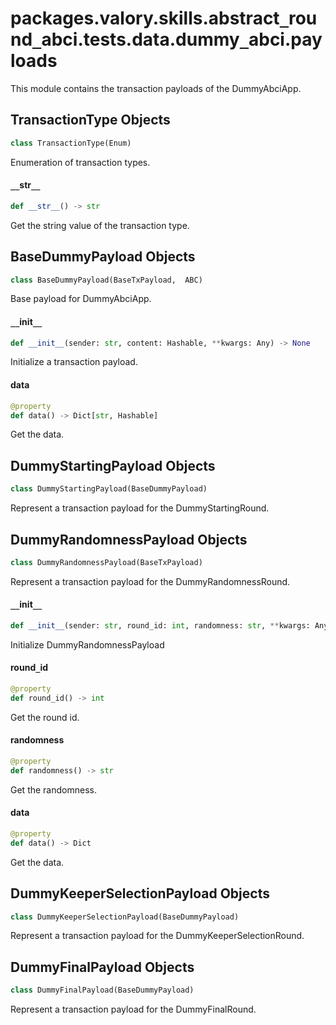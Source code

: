 <a id="packages.valory.skills.abstract_round_abci.tests.data.dummy_abci.payloads"></a>

# packages.valory.skills.abstract`_`round`_`abci.tests.data.dummy`_`abci.payloads

This module contains the transaction payloads of the DummyAbciApp.

<a id="packages.valory.skills.abstract_round_abci.tests.data.dummy_abci.payloads.TransactionType"></a>

## TransactionType Objects

```python
class TransactionType(Enum)
```

Enumeration of transaction types.

<a id="packages.valory.skills.abstract_round_abci.tests.data.dummy_abci.payloads.TransactionType.__str__"></a>

#### `__`str`__`

```python
def __str__() -> str
```

Get the string value of the transaction type.

<a id="packages.valory.skills.abstract_round_abci.tests.data.dummy_abci.payloads.BaseDummyPayload"></a>

## BaseDummyPayload Objects

```python
class BaseDummyPayload(BaseTxPayload,  ABC)
```

Base payload for DummyAbciApp.

<a id="packages.valory.skills.abstract_round_abci.tests.data.dummy_abci.payloads.BaseDummyPayload.__init__"></a>

#### `__`init`__`

```python
def __init__(sender: str, content: Hashable, **kwargs: Any) -> None
```

Initialize a transaction payload.

<a id="packages.valory.skills.abstract_round_abci.tests.data.dummy_abci.payloads.BaseDummyPayload.data"></a>

#### data

```python
@property
def data() -> Dict[str, Hashable]
```

Get the data.

<a id="packages.valory.skills.abstract_round_abci.tests.data.dummy_abci.payloads.DummyStartingPayload"></a>

## DummyStartingPayload Objects

```python
class DummyStartingPayload(BaseDummyPayload)
```

Represent a transaction payload for the DummyStartingRound.

<a id="packages.valory.skills.abstract_round_abci.tests.data.dummy_abci.payloads.DummyRandomnessPayload"></a>

## DummyRandomnessPayload Objects

```python
class DummyRandomnessPayload(BaseTxPayload)
```

Represent a transaction payload for the DummyRandomnessRound.

<a id="packages.valory.skills.abstract_round_abci.tests.data.dummy_abci.payloads.DummyRandomnessPayload.__init__"></a>

#### `__`init`__`

```python
def __init__(sender: str, round_id: int, randomness: str, **kwargs: Any) -> None
```

Initialize DummyRandomnessPayload

<a id="packages.valory.skills.abstract_round_abci.tests.data.dummy_abci.payloads.DummyRandomnessPayload.round_id"></a>

#### round`_`id

```python
@property
def round_id() -> int
```

Get the round id.

<a id="packages.valory.skills.abstract_round_abci.tests.data.dummy_abci.payloads.DummyRandomnessPayload.randomness"></a>

#### randomness

```python
@property
def randomness() -> str
```

Get the randomness.

<a id="packages.valory.skills.abstract_round_abci.tests.data.dummy_abci.payloads.DummyRandomnessPayload.data"></a>

#### data

```python
@property
def data() -> Dict
```

Get the data.

<a id="packages.valory.skills.abstract_round_abci.tests.data.dummy_abci.payloads.DummyKeeperSelectionPayload"></a>

## DummyKeeperSelectionPayload Objects

```python
class DummyKeeperSelectionPayload(BaseDummyPayload)
```

Represent a transaction payload for the DummyKeeperSelectionRound.

<a id="packages.valory.skills.abstract_round_abci.tests.data.dummy_abci.payloads.DummyFinalPayload"></a>

## DummyFinalPayload Objects

```python
class DummyFinalPayload(BaseDummyPayload)
```

Represent a transaction payload for the DummyFinalRound.

